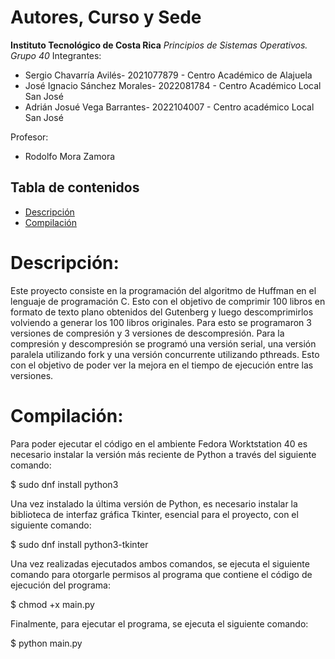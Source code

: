 # Autores, Curso y Sede
**Instituto Tecnológico de Costa Rica**
*Principios de Sistemas Operativos. Grupo 40*
Integrantes:
*    Sergio Chavarría Avilés- 2021077879 - Centro Académico de Alajuela
*    José Ignacio Sánchez Morales- 2022081784 - Centro Académico Local San José
*    Adrián Josué Vega Barrantes- 2022104007 - Centro académico Local San José

Profesor:
*    Rodolfo Mora Zamora 

## Tabla de contenidos
- [Descripción](#Descripción)
- [Compilación](#Compilación)

# Descripción:

Este proyecto consiste en la programación del algoritmo de Huffman en el lenguaje de programación C. Esto con el objetivo de comprimir 100 libros en formato de texto plano obtenidos del Gutenberg y luego descomprimirlos volviendo a generar los 100 libros originales. Para esto se programaron 3 versiones de compresión y 3 versiones de descompresión. Para la compresión y descompresión se programó una versión serial, una versión paralela utilizando fork y una versión concurrente utilizando pthreads. Esto con el objetivo de poder ver la mejora en el tiempo de ejecución entre las versiones.

# Compilación:
Para poder ejecutar el código en el ambiente Fedora Worktstation 40 es necesario instalar la versión más reciente de Python a través del siguiente comando:  
    
$ sudo dnf install python3

Una vez instalado la última versión de Python, es necesario instalar la biblioteca de interfaz gráfica Tkinter, esencial para el proyecto, con el siguiente comando:
    
$ sudo dnf install python3-tkinter

Una vez realizadas ejecutados ambos comandos, se ejecuta el siguiente comando para otorgarle permisos al programa que contiene el código de ejecución del programa:

$ chmod +x main.py

Finalmente, para ejecutar el programa, se ejecuta el siguiente comando:

 $ python main.py
